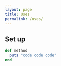 ```yaml
---
layout: page
title: Uses
permalink: /uses/
---
```


## Set up

```ruby
def method
  puts "code code code"
end
```